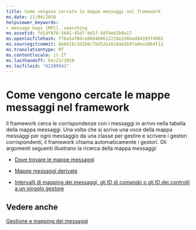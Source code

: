 ```yaml
---
title: Come vengono cercate le mappe messaggi nel framework
ms.date: 11/04/2016
helpviewer_keywords:
- message maps [MFC], searching
ms.assetid: fd1df878-5601-45d7-bd1f-b8f8e65b9a17
ms.openlocfilehash: f78a5af86ce068460612218e336bed84393f4902
ms.sourcegitcommit: 0ab61bc3d2b6cfbd52a16c6ab2b97a8ea1864f12
ms.translationtype: MT
ms.contentlocale: it-IT
ms.lasthandoff: 04/23/2019
ms.locfileid: "62389541"
---
```

# <a name="how-the-framework-searches-message-maps"></a>Come vengono cercate le mappe messaggi nel framework

Il framework cerca le corrispondenze con i messaggi in arrivo nella tabella della mappa messaggi. Una volta che si scrive una voce della mappa messaggi per ogni messaggio da una classe per gestire e scrivere i gestori corrispondenti, il framework chiama automaticamente i gestori. Gli argomenti seguenti illustrano la ricerca della mappa messaggi:

- [Dove trovare le mappe messaggi](../mfc/where-to-find-message-maps.md)

- [Mappe messaggi derivate](../mfc/derived-message-maps.md)

- [Intervalli di mapping dei messaggi, gli ID di comando o gli ID dei controlli a un singolo gestore](../mfc/handlers-for-message-map-ranges.md)

## <a name="see-also"></a>Vedere anche

[Gestione e mapping dei messaggi](../mfc/message-handling-and-mapping.md)
